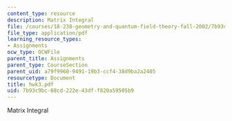 ```yaml
---
content_type: resource
description: Matrix Integral
file: /courses/18-238-geometry-and-quantum-field-theory-fall-2002/7b93c9bc68cd222e43dff820a59505b9_hwk3.pdf
file_type: application/pdf
learning_resource_types:
- Assignments
ocw_type: OCWFile
parent_title: Assignments
parent_type: CourseSection
parent_uid: a79f9960-9491-19b3-ccf4-38d9ba2a2405
resourcetype: Document
title: hwk3.pdf
uid: 7b93c9bc-68cd-222e-43df-f820a59505b9
---
```

Matrix Integral

